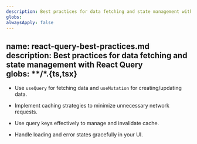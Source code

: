 ```yaml
---
description: Best practices for data fetching and state management with React Query
globs: 
alwaysApply: false
---
```

name: react-query-best-practices.md  
description: Best practices for data fetching and state management with React Query  
globs: **/*.{ts,tsx}  
---  

- Use `useQuery` for fetching data and `useMutation` for creating/updating data.  
- Implement caching strategies to minimize unnecessary network requests.  
- Use query keys effectively to manage and invalidate cache.  

- Handle loading and error states gracefully in your UI.